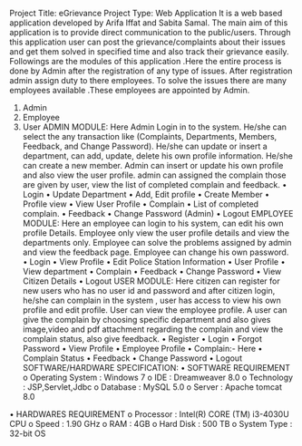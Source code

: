 
Project Title: eGrievance
Project Type: Web Application
		It is a web based application developed by Arifa Iffat and Sabita Samal. The main aim of this application is to provide direct communication to the public/users. Through this application user can post the grievance/complaints about their issues and get them solved in specified time and also track their grievance easily. Followings are the modules of this application .Here the entire process is done by Admin  after the registration of any type of issues. After registration admin assign duty to there employees. To solve the issues there are many employees available .These employees are appointed by Admin.
1.	Admin
2.	Employee
3.	User
ADMIN MODULE: 
	Here Admin Login in to the system. He/she can select the any transaction like (Complaints, Departments, Members, Feedback, and Change Password). He/she can update or insert a department, can add, update, delete his own profile information. He/she can create a new member. Admin can insert  or update his own profile and also view the user profile. admin can assigned the complain those are given by user, view the list of completed complain and feedback.
•	Login
•	Update Department
•	 Add, Edit profile 
•	Create Member 
•	Profile view 
•	View User Profile
•	Complain
•	List of completed complain.
•	Feedback
•	Change Password (Admin)
•	Logout
EMPLOYEE MODULE: 
	Here an employee can login to his system, can edit his own profile Details. Employee only view the user profile details and view the departments only. Employee can solve the problems assigned by admin and view the feedback page. Employee can change his own password.
•	Login
•	View Profile
•	Edit Police Station Information
•	User Profile
•	View department
•	Complain
•	 Feedback
•	Change Password 
•	View Citizen Details
•	Logout
USER MODULE:
	Here citizen can register for new users who has no user id and password and after citizen login, he/she can complain in the system , user has access to view his own profile and edit profile. User can view the employee profile. A user can give the complain by choosing specific department and also gives image,video and pdf attachment regarding the complain and view the complain status, also give feedback.
•	Register
•	Login
•	Forgot Password
•	View Profile
•	Employee Profile 
•	Complain:- Here 
•	Complain Status
•	Feedback
•	Change Password
•	Logout
SOFTWARE/HARDWARE SPECIFICATION:
•	SOFTWARE REQUIREMENT
o	Operating System	: Windows 7
o	IDE			: Dreamweaver 8.0
o	Technology		: JSP,Servlet,Jdbc
o	Database			: MySQL 5.0
o	Server			: Apache tomcat 8.0

•	HARDWARES REQUIREMENT
o	Processor 		:  Intel(R) CORE (TM) i3-4030U CPU
o	Speed			:  1.90 GHz
o	RAM			:  4GB
o	Hard Disk		:  500 TB
o	System Type		: 32-bit OS
